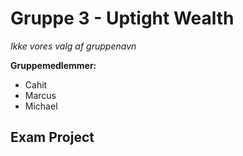 # Gruppe 3 - Uptight Wealth
*Ikke vores valg af gruppenavn*

**Gruppemedlemmer:**
- Cahit
- Marcus
- Michael

## Exam Project